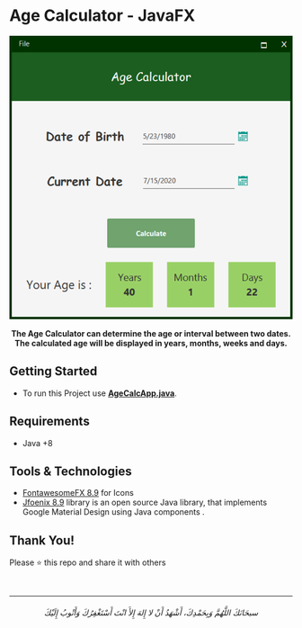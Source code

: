 # Age Calculator - JavaFX

<div align="center">
<img src="screenshots/app.png">
 <strong><p> The Age Calculator can determine the age or interval between two dates. The calculated age will be displayed in years, months, weeks and days. </p></strong>
</div>

## Getting Started

- To run this Project use **[AgeCalcApp.java](/AgeCalculator-JavaFX/src/age/calculator/main/AgeCalcApp.java)**.


## Requirements
* Java +8


## Tools & Technologies

- [FontawesomeFX 8.9](https://bitbucket.org/Jerady/fontawesomefx/src/master/) for Icons
- [Jfoenix 8.9](http://www.jfoenix.com/) library is an open source Java library, that implements Google Material Design using Java components .


## Thank You!
Please ⭐️ this repo and share it with others


<br>

----

<h6 align="center">سبحَانَكَ اللَّهُمَّ وَبِحَمْدِكَ، أَشْهَدُ أَنْ لا إِلهَ إِلأَ انْتَ أَسْتَغْفِرُكَ وَأَتْوبُ إِلَيْكَ</h6>

